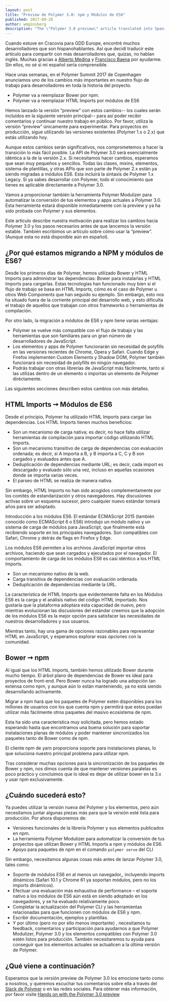 ```yaml
---
layout: post
title: "Preview de Polymer 3.0: npm y Módulos de ES6"
published: 2017-09-28
author: wmginsberg
description: "The \"Polymer 3.0 preview\" article translated into Spanish."
---
```


Cuando estuve en Cracovia para GDD Europe, encontré muchos desarrolladores que son hispanohablantes. Así que decidí traducir este artículo para compartir con más desarrolladores que, quizas, no hablan inglés. Muchas gracias a [Alberto Medina](https://twitter.com/iAlbMedina) y [Francisco Baena](https://twitter.com/baenans) por ayudarme. Sin ellos, no sé si mi español sería comprensible.

Hace unas semanas, en el Polymer Summit 2017 de Copenhagen  anunciamos uno de los cambios más importantes en nuestro flujo de trabajo para desarrolladores en toda la historia del proyecto. 
*   Polymer va a reemplazar Bower por npm.
*   Polymer va a reemplazar HTML Imports por módulos de ES6 

Hemos lanzado la versión “preview” con estos cambios-- los cuales serán incluídos en la siguiente versión principal-- para así poder recibir comentarios y continuar nuestro trabajo en público. Por favor, utiliza la versión “preview” únicamente para experimentar. Para proyectos en producción, sigue utilizando las versiones existentes (Polymer 1.x o 2.x) que estás utilizando hoy. 
 
Aunque estos cambios serán significativos, nos comprometemos a hacer la transición lo más fácil posible. La API de Polymer 3.0 será esencialmente idéntica a la de la versión 2.x. Si necesitamos hacer cambios, esperamos que sean muy pequeños y sencillos. Todas las clases, mixins, elementos, sistema de plantillas, y otras APIs que son parte de Polymer 2.x están ya siendo migradas a módulos ES6. Esta incluirá la sintaxis de Polymer 1.x Legacy.  Si ya sabes desarrollar con Polymer, todo el conocimiento que tienes es aplicable directamente a Polymer 3.0. 
 
Vamos a proporcionar también la herramienta Polymer Modulizer para automatizar la conversión de tus elementos y apps actuales a Polymer 3.0. Esta herramienta estará disponible inmediatamente con la preview y ya ha sido probada con Polymer y sus elementos.  
 
Este artículo describe nuestra motivación para realizar los cambios hacia Polymer 3.0 y los pasos necesarios antes de que lancemos la versión estable. También escribimos un artículo sobre cómo usar la “preview”. (Aunque esta no está disponible aún en español).

## ¿Por qué estamos migrando a NPM y módulos de ES6?

Desde los primeros días de Polymer, hemos utilizado Bower y HTML Imports para administrar las dependencias: Bower para instalarlas y HTML Imports para cargarlas. Estas tecnologías han funcionado muy bien si el flujo de trabajo se basa en HTML Imports, cómo es el caso de Polymer u otros Web Components que han seguido su ejemplo. Sin embargo, esto nos ha situado fuera de la corriente principal del desarrollo web, y esto dificulta el trabajo de aquellos que trabajan con otros frameworks o herramientas de compilación.
 
Por otro lado, la migración a módulos de ES6 y npm tiene varias ventajas:



*   Polymer se vuelve más compatible con el flujo de trabajo y las herramientas que son familiares para un gran número de desarrolladores de JavaScript.
*   Los elementos y apps de Polymer funcionarán sin necesidad de polyfills en las versiones recientes de Chrome, Opera y Safari. Cuando Edge y Firefox implementen Custom Elements y Shadow DOM, Polymer también funcionará sin necesidad de polyfills en ningún navegador.
*   Podrás trabajar con otras librerías de JavaScript más fácilmente, tanto si las utilizas dentro de un elemento o importas un elemento de Polymer diréctamente.


Las siguientes secciones describen estos cambios con más detalles.


## HTML Imports ➙ Módulos de ES6

Desde el principio, Polymer ha utilizado HTML Imports para cargar las dependencias. Los HTML Imports tienen muchos beneficios:

*    Son un mecanismo de carga nativa; es decir, no hace falta utilizar herramientas de compilación para importar código utilizando HTML Imports. 
*    Son un mecanismo transitivo de carga de dependencias con evaluación ordenada; es decir, si A importa a B, y B importa a C, C y B son cargados y evaluados antes que A.
*    Deduplicación de dependencias mediante URL; es decir, cada import es descargado y evaluado sólo una vez, incluso en aquellas ocasiones donde se importa varias veces.
*    El parseo de HTML se realiza de manera nativa.

Sin embargo, HTML Imports no han sido acogidos complementamente por los comités de estandarización y otros navegadores. Hay discusiones activas sobre un esquema sucesor, pero cualquier nuevo estándar tomará años para ser adoptado.
 
Introducción a los módulos ES6. El estándar ECMAScript 2015 (también conocido como ECMAScript 6 o ES6) introdujo un módulo nativo y un sistema de carga de módulos para JavaScript, que finalmente está recibiendo soporte en los principales navegadores. Son compatibles con Safari, Chrome y detrás de flags en Firefox y Edge.
 
Los módulos ES6 permiten a los archivos JavaScript importar otros archivos, haciendo que sean cargados y ejecutados por el navegador. El comportamiento de carga de los módulos ES6 es casi idéntico a los HTML Imports. 

*   Son un mecanismo nativo de la web.
*   Carga transitiva de dependencias con evaluación ordenada.
*   Deduplicación de dependencias mediante la URL.

La característica de HTML Imports que evidentemente falta en los Módulos ES6 es la carga y el análisis nativo del código HTML importado. Nos gustaría que la plataforma adoptara esta capacidad de nuevo, pero mientras evolucionan las discusiones del estándar creemos que la adopción de los módulos ES6 es la mejor opción para satisfacer las necesidades de nuestros desarrolladores y sus usuarios.
 
Mientras tanto, hay una gama de opciones razonables para representar HTML en JavaScript, y esperamos explorar esas opciones con la comunidad.



## Bower ➙ npm

Al igual que los HTML Imports, también hemos utilizado Bower durante mucho tiempo. El árbol plano de dependencias de Bower es ideal para proyectos de front-end. Pero Bower nunca ha logrado una adopción tan extensa como npm, y aunque aún lo están manteniendo, ya no está siendo desarrollando activamente.
 
Migrar a npm hará que los paquetes de Polymer estén disponibles para los millones de usuarios con los que cuenta npm y permitirá que estos puedan utilizar más fácilmente otros paquetes del masivo ecosistema de npm.
 
Esta ha sido una característica muy solicitada, pero hemos estado esperando hasta que encontramos una buena solución para soportar instalaciones planas de módulos y poder mantener sincronizados los paquetes tanto de Bower como de npm.
 
El cliente npm de yarn proporciona soporte para instalaciones planas, lo que soluciona nuestro principal problema para utilizar npm.
 
Tras considerar muchas opciones para la sincronización de los paquetes de Bower y npm, nos dimos cuenta de que mantener versiones paralelas es poco práctico y concluimos que lo ideal es dejar de utilizar bower en la 3.x y usar npm exclusivamente.


## ¿Cuándo sucederá esto?

Ya puedes utilizar la versión nueva del Polymer y los elementos, pero aún necesitamos juntar algunas piezas más para que la versión esté lista para producción. Por ahora disponemos de: 

*   Versiones funcionales de la librería Polymer y sus elementos publicados en npm.
*   La herramienta Polymer Modulizer para automatizar la conversión de tus proyectos que utilizan Bower y HTML Imports a npm y módulos de ES6.
*   Apoyo para paquetes de npm en el comando `polymer serve` del CLI


Sin embargo, necesitamos algunas cosas más antes de lanzar Polymer 3.0, tales como:

*   Soporte de módulos ES6 en al menos un navegador,, incluyendo imports dinámicos (Safari 10.1 y Chrome 61 ya soportan módulos, pero no los imports dinámicos).
*   Efectuar una evaluación más exhaustiva de performance – el soporte nativo a los módulos de ES6 aún está en siendo adoptado en los navegadores, y se ha evaluado  relativamente poco.
*   Completar la actualización del Polymer CLI y las herramientas relacionadas para que funcionen con módulos de ES6 y npm.
*   Escribir documentación, ejemplos y plantillas.
*   Y por último (pero no por ello menos importante) , necesitamos tu feedback, comentarios y participación para ayudarnos a que Polymer Modulizer, Polymer 3.0 y los elementos compatibles con Polymer 3.0 estén listos para producción. También necesitaremos tu ayuda para conseguir que los elementos actuales se actualicen a la última versión de Polymer.


## ¿Qué viene a continuación?

Esperamos que la versión preview de Polymer 3.0 los emocione tanto como a nosotros, y queremos escuchar tus comentarios sobre ella a través del [Slack de Polymer](https://polymer-slack.herokuapp.com/) o en las redes sociales. Para obtener más información, por favor visite [Hands on with the Polymer 3.0 preview](https://www.polymer-project.org/blog/2017-08-23-hands-on-30-preview.html) 
